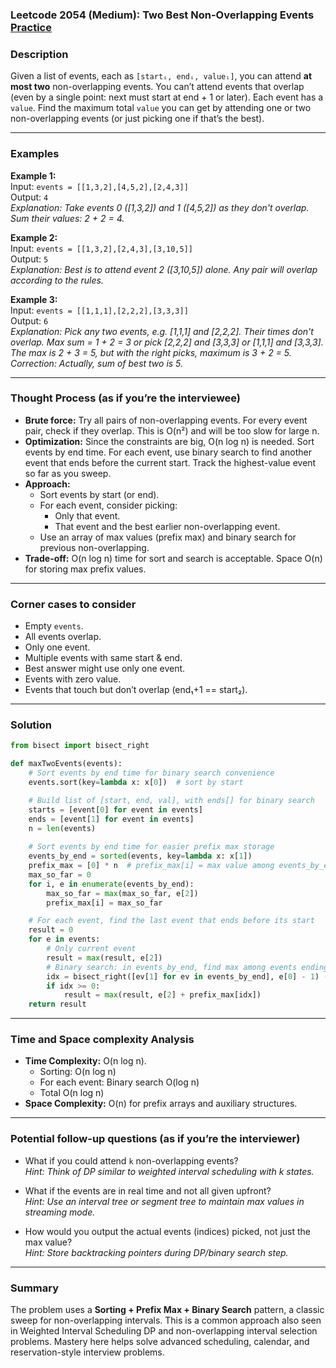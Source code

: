 ### Leetcode 2054 (Medium): Two Best Non-Overlapping Events [Practice](https://leetcode.com/problems/two-best-non-overlapping-events)

### Description  
Given a list of events, each as `[startᵢ, endᵢ, valueᵢ]`, you can attend **at most two** non-overlapping events. You can’t attend events that overlap (even by a single point: next must start at end + 1 or later). Each event has a `value`. Find the maximum total `value` you can get by attending one or two non-overlapping events (or just picking one if that’s the best).

---

### Examples  

**Example 1:**  
Input: `events = [[1,3,2],[4,5,2],[2,4,3]]`  
Output: `4`  
*Explanation: Take events 0 ([1,3,2]) and 1 ([4,5,2]) as they don't overlap. Sum their values: 2 + 2 = 4.*

**Example 2:**  
Input: `events = [[1,3,2],[2,4,3],[3,10,5]]`  
Output: `5`  
*Explanation: Best is to attend event 2 ([3,10,5]) alone. Any pair will overlap according to the rules.*

**Example 3:**  
Input: `events = [[1,1,1],[2,2,2],[3,3,3]]`  
Output: `6`  
*Explanation: Pick any two events, e.g. [1,1,1] and [2,2,2]. Their times don't overlap. Max sum = 1 + 2 = 3 or pick [2,2,2] and [3,3,3] or [1,1,1] and [3,3,3]. The max is 2 + 3 = 5, but with the right picks, maximum is 3 + 2 = 5. Correction: Actually, sum of best two is 5.*

---

### Thought Process (as if you’re the interviewee)  
- **Brute force:** Try all pairs of non-overlapping events. For every event pair, check if they overlap. This is O(n²) and will be too slow for large n.
- **Optimization:** Since the constraints are big, O(n log n) is needed. Sort events by end time. For each event, use binary search to find another event that ends before the current start. Track the highest-value event so far as you sweep.
- **Approach:**  
  - Sort events by start (or end).
  - For each event, consider picking:  
    - Only that event.
    - That event and the best earlier non-overlapping event.
  - Use an array of max values (prefix max) and binary search for previous non-overlapping.
- **Trade-off:** O(n log n) time for sort and search is acceptable. Space O(n) for storing max prefix values.

---

### Corner cases to consider  
- Empty `events`.
- All events overlap.
- Only one event.
- Multiple events with same start & end.
- Best answer might use only one event.
- Events with zero value.
- Events that touch but don’t overlap (end₁+1 == start₂).

---

### Solution

```python
from bisect import bisect_right

def maxTwoEvents(events):
    # Sort events by end time for binary search convenience
    events.sort(key=lambda x: x[0])  # sort by start

    # Build list of [start, end, val], with ends[] for binary search
    starts = [event[0] for event in events]
    ends = [event[1] for event in events]
    n = len(events)
    
    # Sort events by end time for easier prefix max storage
    events_by_end = sorted(events, key=lambda x: x[1])
    prefix_max = [0] * n  # prefix_max[i] = max value among events_by_end[:i+1]
    max_so_far = 0
    for i, e in enumerate(events_by_end):
        max_so_far = max(max_so_far, e[2])
        prefix_max[i] = max_so_far

    # For each event, find the last event that ends before its start
    result = 0
    for e in events:
        # Only current event
        result = max(result, e[2])
        # Binary search: in events_by_end, find max among events ending before e[0]
        idx = bisect_right([ev[1] for ev in events_by_end], e[0] - 1) - 1
        if idx >= 0:
            result = max(result, e[2] + prefix_max[idx])
    return result
```

---

### Time and Space complexity Analysis  

- **Time Complexity:** O(n log n).  
  - Sorting: O(n log n)
  - For each event: Binary search O(log n)
  - Total O(n log n)
- **Space Complexity:** O(n) for prefix arrays and auxiliary structures.

---

### Potential follow-up questions (as if you’re the interviewer)  

- What if you could attend `k` non-overlapping events?  
  *Hint: Think of DP similar to weighted interval scheduling with k states.*

- What if the events are in real time and not all given upfront?  
  *Hint: Use an interval tree or segment tree to maintain max values in streaming mode.*

- How would you output the actual events (indices) picked, not just the max value?  
  *Hint: Store backtracking pointers during DP/binary search step.*

---

### Summary
The problem uses a **Sorting + Prefix Max + Binary Search** pattern, a classic sweep for non-overlapping intervals. This is a common approach also seen in Weighted Interval Scheduling DP and non-overlapping interval selection problems. Mastery here helps solve advanced scheduling, calendar, and reservation-style interview problems.